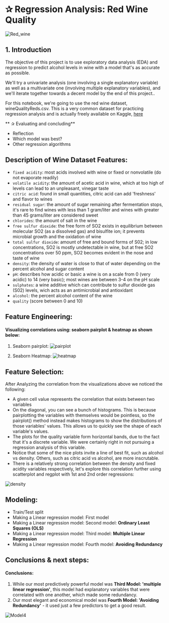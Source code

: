 # ✰ Regression Analysis: Red Wine Quality

![Red_wine](https://user-images.githubusercontent.com/67468718/104449221-20733600-5553-11eb-9449-20c930dc57cb.jpg)

## 1. Introduction

The objective of this project is to use exploratory data analysis (EDA) and regression to predict alcohol levels in wine with a model that's as accurate as possible.

We'll try a univariate analysis (one involving a single explanatory variable) as well as a multivariate one (involving multiple explanatory variables), and we'll iterate together towards a decent model by the end of this project..

For this notebook, we're going to use the red wine dataset, wineQualityReds.csv. This is a very common dataset for practicing regression analysis and is actually freely available on Kaggle, [here](https://www.kaggle.com/piyushgoyal443/red-wine-dataset)


** ✰ Evaluating and concluding** 
* Reflection 
* Which model was best?
* Other regression algorithms

## Description of Wine Dataset Features:

* <code>fixed acidity</code>: most acids involved with wine or fixed or nonvolatile (do not evaporate readily)
* <code>volatile acidity</code>: the amount of acetic acid in wine, which at too high of levels can lead to an unpleasant, vinegar taste
* <code>citric acid</code>: found in small quantities, citric acid can add 'freshness' and flavor to wines
* <code>residual sugar</code>: the amount of sugar remaining after fermentation stops, it's rare to find wines with less than 1 gram/liter and wines with greater than 45 grams/liter are considered sweet
* <code>chlorides</code>: the amount of salt in the wine
* <code>free sulfur dioxide</code>: the free form of SO2 exists in equilibrium between molecular SO2 (as a dissolved gas) and bisulfite ion; it prevents microbial growth and the oxidation of wine
* <code>total sulfur dioxide</code>: amount of free and bound forms of S02; in low concentrations, SO2 is mostly undetectable in wine, but at free SO2 concentrations over 50 ppm, SO2 becomes evident in the nose and taste of wine
* <code>density</code>: the density of water is close to that of water depending on the percent alcohol and sugar content
* <code>pH</code>: describes how acidic or basic a wine is on a scale from 0 (very acidic) to 14 (very basic); most wines are between 3-4 on the pH scale
* <code>sulphates</code>: a wine additive which can contribute to sulfur dioxide gas (S02) levels, wich acts as an antimicrobial and antioxidant
* <code>alcohol</code>: the percent alcohol content of the wine
* <code>quality</code> (score between 0 and 10)

## Feature Engineering: 

#### Visualizing correlations using: seaborn pairplot & heatmap as shown below:
1. Seaborn pairplot:
![pairplot](https://user-images.githubusercontent.com/67468718/104464724-1d367500-5568-11eb-9796-1809d6bc5e4a.jpg)

2. Seaborn Heatmap:
![heatmap](https://user-images.githubusercontent.com/67468718/104465194-9fbf3480-5568-11eb-8057-d20bdaac3048.JPG)

## Feature Selection:

After Analyzing the correlation from the visualizations above we noticed the following:

* A given cell value represents the correlation that exists between two variables 
* On the diagonal, you can see a bunch of histograms. This is because pairplotting the variables with themselves would be pointless, so the pairplot() method instead makes histograms to show the distributions of those variables' values. This allows us to quickly see the shape of each variable's values.  
* The plots for the quality variable form horizontal bands, due to the fact that it's a discrete variable. We were certainly right in not pursuing a regression analysis of this variable.
* Notice that some of the nice plots invite a line of best fit, such as alcohol vs density. Others, such as citric acid vs alcohol, are more inscrutable.
* There is a relatively strong correlation between the density and fixed acidity variables respectively, let's explore this correlation further using scatterplot and regplot with 1st and 2nd order regressions:

![density](https://user-images.githubusercontent.com/67468718/104465548-004e7180-5569-11eb-906f-275ec5380264.JPG)

## Modeling:

* Train/Test split
* Making a Linear regression model: First model
* Making a Linear regression model: Second model: **Ordinary Least Squares (OLS)**
* Making a Linear regression model: Third model: **Multiple Linear Regression**
* Making a Linear regression model: Fourth model: **Avoiding Redundancy**

## Conclusions & next steps:

#### Conclusions:
  1. While our most predictively powerful model was **Third Model: 'multiple linear regression'**, this model had explanatory variables that were correlated with one another, which made some redundancy. 
  2. Our most elegant and economical model was **Fourth Model: 'Avoiding Redundancy'** - it used just a few predictors to get a good result. 
  
  ![Model4](https://user-images.githubusercontent.com/67468718/104470453-93d67100-556e-11eb-91ff-56d3463e7d39.JPG)




